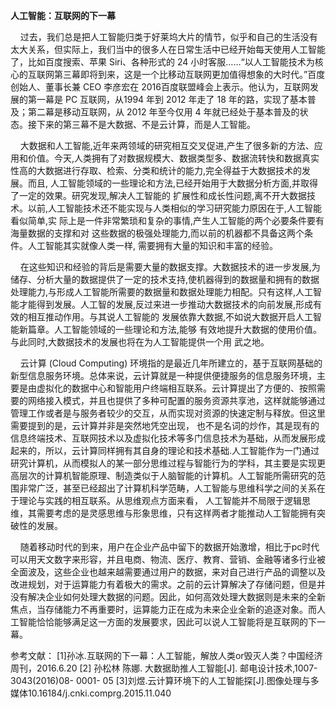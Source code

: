 
**人工智能：互联网的下一幕**
<p>&#160;&#160;&#160;&#160;过去，我们总是把人工智能归类于好莱坞大片的情节，似乎和自己的生活没有太大关系，但实际上，我们当中的很多人在日常生活中已经开始每天使用人工智能了，比如百度搜索、苹果 Siri、各种形式的 24 小时客服……“以人工智能技术为核心的互联网第三幕即将到来，这是一个比移动互联网更加值得想象的大时代。”百度创始人、董事长兼 CEO 李彦宏在 2016百度联盟峰会上表示。他认为，互联网发展的第一幕是 PC 互联网，从1994 年到 2012 年走了 18 年的路，实现了基本普及；第二幕是移动互联网，从 2012 年至今仅用 4 年就已经处于基本普及的状态。接下来的第三幕不是大数据、不是云计算，而是人工智能。<br>
<p>&#160;&#160;&#160;&#160;大数据和人工智能,近年来两领域的研究相互交叉促进,产生了很多新的方法、应用和价值。今天,人类拥有了对数据规模大、数据类型多、数据流转快和数据真实性高的大数据进行存取、检索、分类和统计的能力,完全得益于大数据技术的发展。而且, 人工智能领域的一些理论和方法,已经开始用于大数据分析方面,并取得了一定的效果。研究发现,解决人工智能的 扩展性和成长性问题,离不开大数据技术。以前,人工智能技术还不能实现与人类相似的学习研究能力原因在于,人工智能看似简单,实 际上是一件非常繁琐和复杂的事情,产生人工智能的两个必要条件要有海量数据的支撑和对 这些数据的极强处理能力,而以前的机器都不具备这两个条件。人工智能其实就像人类一样, 需要拥有大量的知识和丰富的经验。<br>
<p>&#160;&#160;&#160;&#160;在这些知识和经验的背后是需要大量的数据支撑。大数据技术的进一步发展,为储存、分析大量的数据提供了一定的技术支持,使机器得到的数据量和拥有的数据处理能力,与形成人工智能所需要的数据量和数据处理能力相配。只有这样,人工智能才能得到发展。人工智的发展,反过来进一步推动大数据技术的向前发展,形成有效的相互推动作用。与其说人工智能的 发展依靠大数据,不如说大数据开启人工智能新篇章。人工智能领域的一些理论和方法,能够 有效地提升大数据的使用价值。与此同时,大数据技术的发展也将在为人工智能提供一个用 武之地。<br>
<p>&#160;&#160;&#160;&#160;云计算 (Cloud Computing) 环境指的是最近几年所建立的，基于互联网基础的新型信息服务环境。总体来说，云计算就是一种提供便捷服务的信息服务环境，主要是由虚拟化的数据中心和智能用户终端相互联系。云计算提出了方便的、按照需要的网络接入模式，并且也提供了多种可配置的服务资源共享池，这样就能够通过管理工作或者是与服务者较少的交互，从而实现对资源的快速定制与释放。但这里需要提到的是，云计算并非是突然地凭空出现， 也不是名词的炒作，其是现有的信息终端技术、互联网技术以及虚拟化技术等多门信息技术为基础，从而发展形成起来的，所以，云计算同样拥有其自身的理论和技术基础.人工智能作为一门通过研究计算机，从而模拟人的某一部分思维过程与智能行为的学科，其主要是实现更高层次的计算机智能原理、制造类似于人脑智能的计算机。人工智能所需研究的范围非常广泛，甚至已经超出了计算机科学范畴，人工智能与思维科学之间的关系在于理论与实践的相互联系。从思维观点方面来看， 人工智能并不局限于逻辑思维，其需要考虑的是灵感思维与形象思维，只有这样两者才能推动人工智能拥有突破性的发展。<br>
<p>&#160;&#160;&#160;&#160;随着移动时代的到来，用户在企业产品中留下的数据开始激增，相比于pc时代可以用天文数字来形容，并且电商、物流、医疗、教育、营销、金融等诸多行业被全面波及，这些企业也越来越需要通过用户的数据，来对自己进行产品的调整以及改进规划，对于运算能力有着极大的需求。之前的云计算解决了存储问题，但是并没有解决企业如何处理大数据的问题。因此，如何高效处理大数据则是未来的全新焦点，当存储能力不再重要时，运算能力正在成为未来企业全新的追逐对象。而人工智能恰恰能够满足这一方面的发展要求，因此可以说人工智能将是互联网的下一幕。<br>

参考文献：
[1]孙冰.互联网的下一幕：人工智能，解放人类or毁灭人类？中国经济周刊，2016.6.20
[2] 孙松林 陈娜. 大数据助推人工智能[J]. 邮电设计技术,1007- 3043(2016)08- 0001- 05
[3]刘煜.云计算环境下的人工智能探[J].图像处理与多媒体10.16184/j.cnki.comprg.2015.11.040 